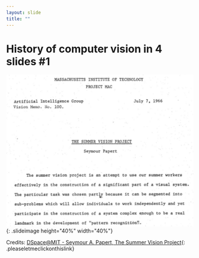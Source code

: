 ```yaml
---
layout: slide
title: ""
---
```


# History of computer vision in 4 slides #1
<!-- a class="antani" href="https://dspace.mit.edu/handle/1721.1/6125" style="pointer-events:auto">asdfasdf</a -->
<!-- [qwerqwer](https://dspace.mit.edu/handle/1721.1/6125){: .pleaseletmeclickonthislink} -->
![the-summer-vision-project.jpg](assets/pics/old-imgs/the-summer-vision-project.jpg){: .slideimage height="40%" width="40%"}
<!-- figcaption class="figcaption">Credits: <a href="https://dspace.mit.edu/handle/1721.1/6125">DSpace@MIT - Seymour A. Papert, The Summer Vision Project</a></figcaption -->
<figcaption class="figcaption" markdown="1">

Credits: [DSpace@MIT - Seymour A. Papert, The Summer Vision Project](https://dspace.mit.edu/handle/1721.1/6125){: .pleaseletmeclickonthislink}

</figcaption>

